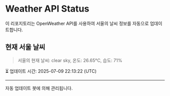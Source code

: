
# Weather API Status

이 리포지토리는 OpenWeather API를 사용하여 서울의 날씨 정보를 자동으로 업데이트합니다.

## 현재 서울 날씨
> 서울의 현재 날씨: clear sky, 온도: 26.65°C, 습도: 71%

⏳ 업데이트 시간: 2025-07-09 22:13:22 (UTC)

---
자동 업데이트 봇에 의해 관리됩니다.
